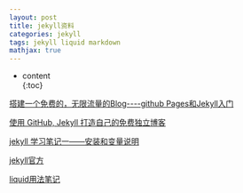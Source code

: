 ```yaml
---  
layout: post  
title: jekyll资料  
categories: jekyll  
tags: jekyll liquid markdown  
mathjax: true  
---  
```


* content  
{:toc}  


[搭建一个免费的，无限流量的Blog----github Pages和Jekyll入门][github Pages和Jekyll入门]  

[github Pages和Jekyll入门]: http://www.ruanyifeng.com/blog/2012/08/blogging_with_jekyll.html  





[使用 GitHub, Jekyll 打造自己的免费独立博客][使用 GitHub, Jekyll 打造自己的免费独立博客]  

[使用 GitHub, Jekyll 打造自己的免费独立博客]:https://www.cnblogs.com/Eaglery/p/5126279.html  



[jekyll 学习笔记一——安装和变量说明][jekyll 学习笔记一——安装和变量说明]  

[jekyll 学习笔记一——安装和变量说明]:http://kousuke2010.github.io/notes/08-16-jekyll-study-1  


[jekyll官方][jekyll官方]  

[jekyll官方]:https://www.jekyll.com.cn/docs/home/  



[liquid用法笔记][liquid用法笔记]  

[liquid用法笔记]:https://blog.csdn.net/dont27/article/details/38097581  
